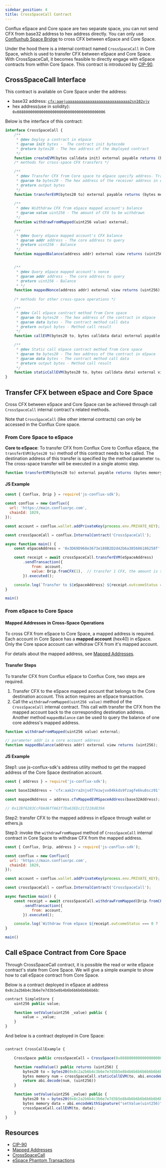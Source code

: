 ```yaml
---
sidebar_position: 4
title: CrossSpaceCall Contract
---
```


Conflux eSpace and Core space are two separate space, you can not send CFX from base32 address to hex address directly. You can only use [Confluxhub Space Bridge](https://confluxhub.io/espace-bridge/cross-space) to cross CFX between eSpace and Core Space.

Under the hood there is a internal contract named `CrossSpaceCall` in Core Space, which is used to transfer CFX between eSpace and Core Space. With CrossSpaceCall, it becomes feasible to directly engage with eSpace contracts from within Core Space. This contract is introduced by [CIP-90](https://github.com/Conflux-Chain/CIPs/blob/master/CIPs/cip-90.md). 

## CrossSpaceCall Interface

This contract is available on Core Space under the address:

* base32 address: [`cfx:aaejuaaaaaaaaaaaaaaaaaaaaaaaaaaaa2sn102vjv`](https://confluxscan.io/address/cfx:aaejuaaaaaaaaaaaaaaaaaaaaaaaaaaaa2sn102vjv)
* hex address(use in solidity): `0x0888000000000000000000000000000000000006`

Below is the interface of this contract:

```js
interface CrossSpaceCall {
    /**
     * @dev Deploy a contract in eSpace
     * @param init bytes -  The contract init bytecode
     * @return bytes20 - The hex address of the deployed contract
     */
    function createEVM(bytes calldata init) external payable returns (bytes20);
    /* methods for cross-space CFX transfers */

    /**
     * @dev Transfer CFX from Core space to eSpace specify address. Transfer amount is specified by transaction value.
     * @param to bytes20 - The hex address of the receiver address in eSpace
     * @return output bytes
     */
    function transferEVM(bytes20 to) external payable returns (bytes memory output);
    
    /**
     * @dev Widthdraw CFX from eSpace mapped account's balance
     * @param value uint256 - The amount of CFX to be withdrawn
     */ 
    function withdrawFromMapped(uint256 value) external;

    /**
     * @dev Query eSpace mapped account's CFX balance
     * @param addr address - The core address to query
     * @return uint256 - Balance
     */
    function mappedBalance(address addr) external view returns (uint256);


    /**
     * @dev Query eSpace mapped account's nonce
     * @param addr address - The core address to query
     * @return uint256 - Balance
     * */ 
    function mappedNonce(address addr) external view returns (uint256);
    
    /* methods for other cross-space operations */

    /**
     * @dev Call eSpace contract method from Core space
     * @param to bytes20 - The hex address of the contract in eSpace
     * @param data bytes - The contract method call data
     * @return output bytes - Method call result
     */ 
    function callEVM(bytes20 to, bytes calldata data) external payable returns (bytes memory output);

    /**
     * @dev Static call eSpace contract method from Core space
     * @param to bytes20 - The hex address of the contract in eSpace
     * @param data bytes - The contract method call data
     * @return output bytes - Method call result
     */ 
    function staticCallEVM(bytes20 to, bytes calldata data) external view returns (bytes memory output);
}
```

## Transfer CFX between eSpace and Core Space

Cross CFX between eSpace and Core Space can be achieved through call `CrossSpaceCall` internal contract's related methods.

Note that `CrossSpaceCall` (like other internal contracts) can only be accessed in the Conflux Core space.

### From Core Space to eSpace

**Core to eSpace**: To transfer CFX from Conflux Core to Conflux eSpace, the `transferEVM(bytes20 to)` method of this contract needs to be called. The destination address of this transfer is specified by the method parameter `to`. The cross-space transfer will be executed in a single atomic step.

```js
function transferEVM(bytes20 to) external payable returns (bytes memory output);
```

#### JS Example

```js
const { Conflux, Drip } = require('js-conflux-sdk');

const conflux = new Conflux({
  url: 'https://main.confluxrpc.com',
  chainId: 1029,
});

const account = conflux.wallet.addPrivateKey(process.env.PRIVATE_KEY);

const crossSpaceCall = conflux.InternalContract('CrossSpaceCall');

async function main() {
    const eSpaceAddress = '0x3D69D968e3673e188B2D2d42b6a385686186258f';

    const receipt = await crossSpaceCall.transferEVM(eSpaceAddress)
        .sendTransaction({
            from: account,
            value: Drip.fromCFX(1),  // transfer 1 CFX, the amount is specify by value
        }).executed();

    console.log(`Transfer to ${eSpaceAddress} ${receipt.outcomeStatus === 0 ? 'succeed' : 'failed'}`);
}

main()
```

### From eSpace to Core Space

#### Mapped Addresses in Cross-Space Operations

To cross CFX from eSpace to Core Space, a mapped address is required. Each account in Core Space has a **mapped account** (hex40) in eSpace. Only the Core space account can withdraw CFX from it's mapped account.

For details about the mapped address, see [Mapped Addresses](./accounts.md#mapped-addresses-in-cross-space-operations).

#### Transfer Steps

To transfer CFX from Conflux eSpace to Conflux Core, two steps are required. 

1. Transfer CFX to the eSpace mapped account that belongs to the Core destination account. This action requires an eSpace transaction.
2. Call the `withdrawFromMapped(uint256 value)` method of the `CrossSpaceCall` internal contract. This call with transfer the CFX from the mapped account back to the corresponding destination address. Another method `mappedBalance` can be used to query the balance of one core address's mapped address.

```js
function withdrawFromMapped(uint256 value) external;

// parameter addr is a core account address
function mappedBalance(address addr) external view returns (uint256);
```

#### JS Example

Step1: use js-conflux-sdk's address utility method to get the mapped address of the Core Space destination account.

```js
const { address } = require('js-conflux-sdk');

const base32Address = 'cfx:aak2rra2njvd77ezwjvx04kkds9fzagfe6ku8scz91';

const mappedAddress = address.cfxMappedEVMSpaceAddress(base32Address);

// 0x12Bf6283CcF8Ad6ffA63f7Da63EDc217228d839A
```

Step2: transfer CFX to the mapped address in eSpace through wallet or ethers.js

Step3: invoke the `withdrawFromMapped` method of `CrossSpaceCall` internal contract in Core Space to withdraw CFX from the mapped address.

```js
const { Conflux, Drip, address } = require('js-conflux-sdk');

const conflux = new Conflux({
  url: 'https://main.confluxrpc.com',
  chainId: 1029,
});

const account = conflux.wallet.addPrivateKey(process.env.PRIVATE_KEY);

const crossSpaceCall = conflux.InternalContract('CrossSpaceCall');

async function main() {
    const receipt = await crossSpaceCall.withdrawFromMapped(Drip.fromCFX(1))
        .sendTransaction({
            from: account,
        }).executed();

    console.log(`Withdraw from eSpace ${receipt.outcomeStatus === 0 ? 'succeed' : 'failed'}`);
}

main()
```

## Call eSpace Contract from Core Space

Through CrossSpaceCall contract, it is possible the read or write eSpace contract's state from Core Space. We will give a simple example to show how to call eSpace contract from Core Space.

Below is a contract deployed in eSpace at address `0x8c2a2b6b4c3b6e7e7d3b5e8b4b6b6b6b6b6b6b6b`:

```js
contract SimpleStore {
    uint256 public value;

    function setValue(uint256 _value) public {
        value = _value;
    }
}
```

And below is a contract deployed in Core Space:

```js

contract CrossCallExample {

    CrossSpace public crossSpaceCall = CrossSpace(0x0888000000000000000000000000000000000006);

    function readValue() public returns (uint256) {
        bytes20 to = bytes20(0x8c2a2b6b4c3b6e7e7d3b5e8b4b6b6b6b6b6b6b6b);
        bytes memory num = crossSpaceCall.staticCallEVM(to, abi.encodeWithSignature("value()"));
        return abi.decode(num, (uint256))
    }

    function setValue(uint256 _value) public {
        bytes20 to = bytes20(0x8c2a2b6b4c3b6e7e7d3b5e8b4b6b6b6b6b6b6b6b);
        bytes memory data = abi.encodeWithSignature("setValue(uint256)", 100);
        crossSpaceCall.callEVM(to, data);
    }
}

```

## Resources

* [CIP-90](https://github.com/Conflux-Chain/CIPs/blob/master/CIPs/cip-90.md)
* [Mapped Addresses](./accounts.md#mapped-addresses-in-cross-space-operations)
* [CrossSpaceCall](../../core/learn/core-space-basics/internal-contracts/crossSpaceCall.md)
* [eSpace Phantom Transactions](./evm-compatibility.md#phantom-transactions)
